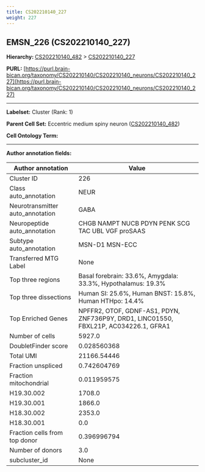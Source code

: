 ```yaml
---
title: CS202210140_227
weight: 227
---
```

## EMSN_226 (CS202210140_227)
<b>Hierarchy: </b>
[CS202210140_482](../CS202210140_482) >
[CS202210140_227](../CS202210140_227)

**PURL:** [https://purl.brain-bican.org/taxonomy/CS202210140/CS202210140_neurons/CS202210140_227](https://purl.brain-bican.org/taxonomy/CS202210140/CS202210140_neurons/CS202210140_227)

---


**Labelset:** Cluster (Rank: 1)

**Parent Cell Set:** Eccentric medium spiny neuron ([CS202210140_482](../CS202210140_482))



**Cell Ontology Term:** 

[MARKER GENES.]: #


---

[TRANSFERRED ANNOTATIONS.]: #


[AUTHOR ANNOTATION FIELDS.]: #


**Author annotation fields:**

| Author annotation | Value |
|-------------------|-------|
|Cluster ID|226|
|Class auto_annotation|NEUR|
|Neurotransmitter auto_annotation|GABA|
|Neuropeptide auto_annotation|CHGB NAMPT NUCB PDYN PENK SCG TAC UBL VGF proSAAS|
|Subtype auto_annotation|MSN-D1 MSN-ECC|
|Transferred MTG Label|None|
|Top three regions|Basal forebrain: 33.6%, Amygdala: 33.3%, Hypothalamus: 19.3%|
|Top three dissections|Human SI: 25.6%, Human BNST: 15.8%, Human HTHpo: 14.4%|
|Top Enriched Genes|NPFFR2, OTOF, GDNF-AS1, PDYN, ZNF736P9Y, DRD1, LINC01550, FBXL21P, AC034226.1, GFRA1|
|Number of cells|5927.0|
|DoubletFinder score|0.028560368|
|Total UMI|21166.54446|
|Fraction unspliced|0.742604769|
|Fraction mitochondrial|0.011959575|
|H19.30.002|1708.0|
|H19.30.001|1866.0|
|H18.30.002|2353.0|
|H18.30.001|0.0|
|Fraction cells from top donor|0.396996794|
|Number of donors|3.0|
|subcluster_id|None|
